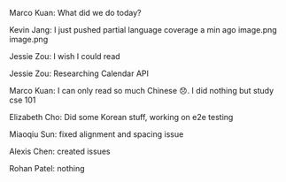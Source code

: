 Marco Kuan: What did we do today?

Kevin Jang: I just pushed partial language coverage a min ago
image.png
image.png

Jessie Zou: I wish I could read

Jessie Zou: Researching Calendar API

Marco Kuan: I can only read so much Chinese :disappointed:. I did nothing but study cse 101

Elizabeth Cho: Did some Korean stuff, working on e2e testing

Miaoqiu Sun: fixed alignment and spacing issue

Alexis Chen: created issues

Rohan Patel: nothing
